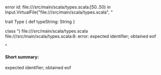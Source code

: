 error id: file://<WORKSPACE>/src/main/scala/types.scala:[50..50) in Input.VirtualFile("file://<WORKSPACE>/src/main/scala/types.scala", "

trait Type {
  def typeString: String
}

class 
")
file://<WORKSPACE>/src/main/scala/types.scala
file://<WORKSPACE>/src/main/scala/types.scala:8: error: expected identifier; obtained eof

^
#### Short summary: 

expected identifier; obtained eof